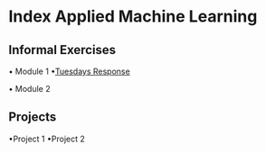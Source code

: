 # Index Applied Machine Learning

## Informal Exercises
• Module 1
    •[Tuesdays Response](tues1.md)
    

• Module 2

## Projects
•Project 1
•Project 2